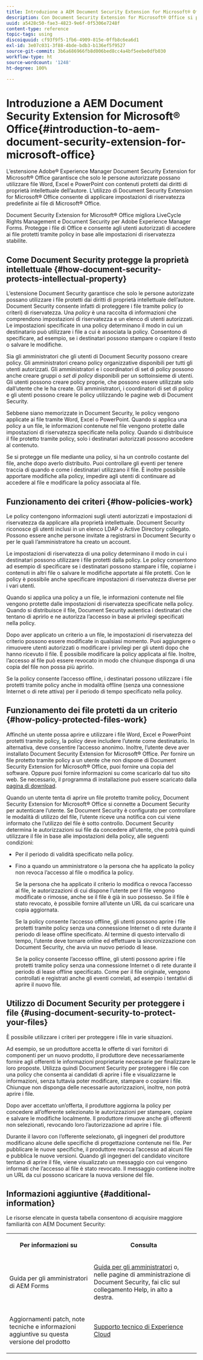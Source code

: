 ```yaml
---
title: Introduzione a AEM Document Security Extension for Microsoft® Office
description: Con Document Security Extension for Microsoft® Office si possono applicare le impostazioni di riservatezza predefinite ai file di Microsoft® Office.
uuid: a5428c50-fae3-4823-9e6f-0f5306e7248f
content-type: reference
topic-tags: using
discoiquuid: cf93f9f5-1fb6-4909-815e-0ffb8c6ea6d1
exl-id: 3e07c031-3f88-4bde-bdb3-b136ef5f9527
source-git-commit: 3b6a686966fb8d006bed8cc4a4bf5eebe0dfb030
workflow-type: ht
source-wordcount: '1248'
ht-degree: 100%

---
```


# Introduzione a AEM Document Security Extension for Microsoft® Office{#introduction-to-aem-document-security-extension-for-microsoft-office}

L’estensione Adobe® Experience Manager Document Security Extension for Microsoft® Office garantisce che solo le persone autorizzate possano utilizzare file Word, Excel e PowerPoint con contenuti protetti dai diritti di proprietà intellettuale dell’autore. L’utilizzo di Document Security Extension for Microsoft® Office consente di applicare impostazioni di riservatezza predefinite ai file di Microsoft® Office.

Document Security Extension for Microsoft® Office migliora LiveCycle Rights Management e Document Security per Adobe Experience Manager Forms. Protegge i file di Office e consente agli utenti autorizzati di accedere ai file protetti tramite policy in base alle impostazioni di riservatezza stabilite.

## Come Document Security protegge la proprietà intellettuale {#how-document-security-protects-intellectual-property}

L’estensione Document Security garantisce che solo le persone autorizzate possano utilizzare i file protetti dai diritti di proprietà intellettuale dell’autore. Document Security consente infatti di proteggere i file tramite policy (o criteri) di riservatezza. Una *policy* è una raccolta di informazioni che comprendono impostazioni di riservatezza e un elenco di utenti autorizzati. Le impostazioni specificate in una policy determinano il modo in cui un destinatario può utilizzare i file a cui è associata la policy. Consentono di specificare, ad esempio, se i destinatari possono stampare o copiare il testo o salvare le modifiche.

Sia gli amministratori che gli utenti di Document Security possono creare policy. Gli amministratori creano policy organizzative disponibili per tutti gli utenti autorizzati. Gli amministratori e i coordinatori di set di policy possono anche creare gruppi o *set di policy* disponibili per un sottoinsieme di utenti. Gli utenti possono creare policy proprie, che possono essere utilizzate solo dall’utente che le ha create. Gli amministratori, i coordinatori di set di policy e gli utenti possono creare le policy utilizzando le pagine web di Document Security.

Sebbene siano memorizzate in Document Security, le policy vengono applicate ai file tramite Word, Excel o PowerPoint. Quando si applica una policy a un file, le informazioni contenute nel file vengono protette dalle impostazioni di riservatezza specificate nella policy. Quando si distribuisce il file protetto tramite policy, solo i destinatari autorizzati possono accedere al contenuto.

Se si protegge un file mediante una policy, si ha un controllo costante del file, anche dopo averlo distribuito. Puoi controllare gli eventi per tenere traccia di quando e come i destinatari utilizzano il file. È inoltre possibile apportare modifiche alla policy, impedire agli utenti di continuare ad accedere al file e modificare la policy associata al file.

## Funzionamento dei criteri {#how-policies-work}

Le policy contengono informazioni sugli utenti autorizzati e impostazioni di riservatezza da applicare alla proprietà intellettuale. Document Security riconosce gli utenti inclusi in un elenco LDAP o Active Directory collegato. Possono essere anche persone invitate a registrarsi in Document Security o per le quali l’amministratore ha creato un account.

Le impostazioni di riservatezza di una policy determinano il modo in cui i destinatari possono utilizzare i file protetti dalla policy. Le policy consentono ad esempio di specificare se i destinatari possono stampare i file, copiarne i contenuti in altri file o salvare le modifiche apportate ai file protetti. Con le policy è possibile anche specificare impostazioni di riservatezza diverse per i vari utenti.

Quando si applica una policy a un file, le informazioni contenute nel file vengono protette dalle impostazioni di riservatezza specificate nella policy. Quando si distribuisce il file, Document Security autentica i destinatari che tentano di aprirlo e ne autorizza l’accesso in base ai privilegi specificati nella policy.

Dopo aver applicato un criterio a un file, le impostazioni di riservatezza del criterio possono essere modificate in qualsiasi momento. Puoi aggiungere o rimuovere utenti autorizzati o modificare i privilegi per gli utenti dopo che hanno ricevuto il file. È possibile modificare la policy applicata al file. Inoltre, l’accesso al file può essere revocato in modo che chiunque disponga di una copia del file non possa più aprirlo.

Se la policy consente l’accesso offline, i destinatari possono utilizzare i file protetti tramite policy anche in modalità offline (senza una connessione Internet o di rete attiva) per il periodo di tempo specificato nella policy.

## Funzionamento dei file protetti da un criterio {#how-policy-protected-files-work}

Affinché un utente possa aprire e utilizzare i file Word, Excel e PowerPoint protetti tramite policy, la policy deve includere l’utente come destinatario. In alternativa, deve consentire l’accesso anonimo. Inoltre, l’utente deve aver installato Document Security Extension for Microsoft® Office. Per fornire un file protetto tramite policy a un utente che non dispone di Document Security Extension for Microsoft® Office, puoi fornire una copia del software. Oppure puoi fornire informazioni su come scaricarlo dal tuo sito web. Se necessario, il programma di installazione può essere scaricato dalla [pagina di download](https://experienceleague.adobe.com/it/docs/experience-manager-document-security/using/download-installer).

Quando un utente tenta di aprire un file protetto tramite policy, Document Security Extension for Microsoft® Office si connette a Document Security per autenticare l’utente. Se Document Security è configurato per controllare le modalità di utilizzo del file, l’utente riceve una notifica con cui viene informato che l’utilizzo del file è sotto controllo. Document Security determina le autorizzazioni sui file da concedere all’utente, che potrà quindi utilizzare il file in base alle impostazioni della policy, alle seguenti condizioni:

* Per il periodo di validità specificato nella policy.
* Fino a quando un amministratore o la persona che ha applicato la policy non revoca l’accesso al file o modifica la policy.

  Se la persona che ha applicato il criterio lo modifica o revoca l’accesso al file, le autorizzazioni di cui dispone l’utente per il file vengono modificate o rimosse, anche se il file è già in suo possesso. Se il file è stato revocato, è possibile fornire all’utente un URL da cui scaricare una copia aggiornata.

  Se la policy consente l’accesso offline, gli utenti possono aprire i file protetti tramite policy senza una connessione Internet o di rete durante il periodo di lease offline specificato. Al termine di questo intervallo di tempo, l’utente deve tornare online ed effettuare la sincronizzazione con Document Security, che avvia un nuovo periodo di lease.

  Se la policy consente l’accesso offline, gli utenti possono aprire i file protetti tramite policy senza una connessione Internet o di rete durante il periodo di lease offline specificato. Come per il file originale, vengono controllati e registrati anche gli eventi correlati, ad esempio i tentativi di aprire il nuovo file.

## Utilizzo di Document Security per proteggere i file {#using-document-security-to-protect-your-files}

È possibile utilizzare i criteri per proteggere i file in varie situazioni.

Ad esempio, se un produttore accetta le offerte di vari fornitori di componenti per un nuovo prodotto, il produttore deve necessariamente fornire agli offerenti le informazioni proprietarie necessarie per finalizzare le loro proposte. Utilizza quindi Document Security per proteggere i file con una policy che consenta ai candidati di aprire i file e visualizzarne le informazioni, senza tuttavia poter modificare, stampare o copiare i file. Chiunque non disponga delle necessarie autorizzazioni, inoltre, non potrà aprire i file.

Dopo aver accettato un’offerta, il produttore aggiorna la policy per concedere all’offerente selezionato le autorizzazioni per stampare, copiare e salvare le modifiche localmente. Il produttore rimuove anche gli offerenti non selezionati, revocando loro l’autorizzazione ad aprire i file.

Durante il lavoro con l’offerente selezionato, gli ingegneri del produttore modificano alcune delle specifiche di progettazione contenute nei file. Per pubblicare le nuove specifiche, il produttore revoca l’accesso ad alcuni file e pubblica le nuove versioni. Quando gli ingegneri del candidato vincitore tentano di aprire il file, viene visualizzato un messaggio con cui vengono informati che l’accesso al file è stato revocato. Il messaggio contiene inoltre un URL da cui possono scaricare la nuova versione del file.

## Informazioni aggiuntive {#additional-information}

Le risorse elencate in questa tabella consentono di acquisire maggiore familiarità con AEM Document Security:

<table >
 <tbody>
  <tr>
   <th><p>Per informazioni su</p> </th>
   <th><p>Consulta</p> </th>
  </tr>
  <tr>
   <td><p>Guida per gli amministratori di AEM Forms</p> </td>
   <td><p><a href="https://experienceleague.adobe.com/it/docs/experience-manager-65/content/forms/administrator-help/get-started/configure-general-aem-forms-settings">Guida per gli amministratori</a> o, nelle pagine di amministrazione di Document Security, fai clic sul collegamento Help, in alto a destra.</p> </td>
  </tr>
  <tr>
   <td><p>Aggiornamenti patch, note tecniche e informazioni aggiuntive su questa versione del prodotto</p> </td>
   <td><p><a href="https://experienceleague.adobe.com/?support-solution=General&amp;support-tab=home&amp;lang=it#support">Supporto tecnico di Experience Cloud</a></p> </td>
  </tr>
 </tbody>
</table>
